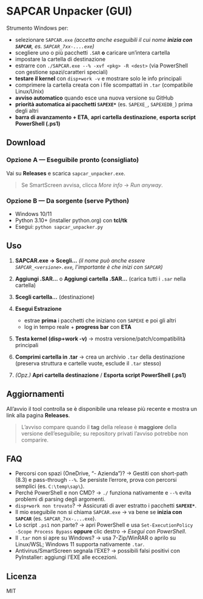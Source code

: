 # SAPCAR Unpacker (GUI)

Strumento Windows per:

* selezionare `SAPCAR.exe` *(accetta anche eseguibili il cui nome **inizia con `SAPCAR`**, es. `SAPCAR_7xx-....exe`)*
* scegliere uno o più pacchetti `.SAR` **o** caricare un’intera cartella
* impostare la cartella di destinazione
* estrarre con `./SAPCAR.exe --% -xvf <pkg> -R <dest>` (via PowerShell con gestione spazi/caratteri speciali)
* **testare il kernel** con `disp+work -v` e mostrare solo le info principali
* comprimere la cartella creata con i file scompattati in `.tar` (compatibile Linux/Unix)
* **avviso automatico** quando esce una nuova versione su GitHub
* **priorità automatica ai pacchetti `SAPEXE*`** (es. `SAPEXE_`, `SAPEXEDB_`) prima degli altri
* **barra di avanzamento + ETA**, **apri cartella destinazione**, **esporta script PowerShell (.ps1)**

## Download

### Opzione A — Eseguibile pronto (consigliato)

Vai su **Releases** e scarica `sapcar_unpacker.exe`.

> Se SmartScreen avvisa, clicca *More info* → *Run anyway*.

### Opzione B — Da sorgente (serve Python)

* Windows 10/11
* Python 3.10+ (installer python.org) con **tcl/tk**
* Esegui: `python sapcar_unpacker.py`

## Uso

1. **SAPCAR.exe → Scegli…** *(il nome può anche essere `SAPCAR_<versione>.exe`, l’importante è che inizi con `SAPCAR`)*
2. **Aggiungi .SAR…** o **Aggiungi cartella .SAR…** (carica tutti i `.sar` nella cartella)
3. **Scegli cartella…** (destinazione)
4. **Esegui Estrazione**

   * estrae **prima** i pacchetti che iniziano con `SAPEXE` e poi gli altri
   * log in tempo reale + **progress bar** con **ETA**
5. **Testa kernel (disp+work -v)** → mostra versione/patch/compatibilità principali
6. **Comprimi cartella in .tar** → crea un archivio `.tar` della destinazione (preserva struttura e cartelle vuote, esclude il `.tar` stesso)
7. *(Opz.)* **Apri cartella destinazione** / **Esporta script PowerShell (.ps1)**

## Aggiornamenti

All’avvio il tool controlla se è disponibile una release più recente e mostra un link alla pagina **Releases**.

> L’avviso compare quando il **tag** della release è **maggiore** della versione dell’eseguibile; su repository privati l’avviso potrebbe non comparire.

## FAQ

* Percorsi con spazi (OneDrive, “- Azienda”)? → Gestiti con short-path (8.3) e pass-through `--%`. Se persiste l’errore, prova con percorsi semplici (es. `C:\temp\sap\`).
* Perché PowerShell e non CMD? → `./` funziona nativamente e `--%` evita problemi di parsing degli argomenti.
* `disp+work non trovato`? → Assicurati di aver estratto i pacchetti **`SAPEXE*`**.
* Il mio eseguibile non si chiama `SAPCAR.exe` → va bene se **inizia con `SAPCAR`** (es. `SAPCAR_7xx-....exe`).
* Lo script `.ps1` non parte? → apri PowerShell e usa `Set-ExecutionPolicy -Scope Process Bypass` **oppure** clic destro → *Esegui con PowerShell*.
* Il `.tar` non si apre su Windows? → usa 7-Zip/WinRAR o aprilo su Linux/WSL; Windows 11 supporta nativamente `.tar`.
* Antivirus/SmartScreen segnala l’EXE? → possibili falsi positivi con PyInstaller: aggiungi l’EXE alle eccezioni.

## Licenza

MIT
